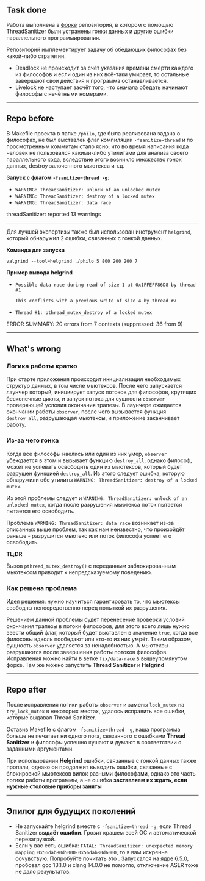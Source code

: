 ## Task done

Работа выполнена в [форке](https://github.com/PavlushaSource/parallel-programing-task-2) репозитория, в котором с
помощью
ThreadSanitizer были устранены гонки данных и другие ошибки параллельного программирования.

Репозиторий имплементирует задачу об обедающих философах без какой-либо стратегии.

- Deadlock не происходит за счёт указания
  времени смерти каждого из философов и если один из них всё-таки умирает, то остальные завершают свои действия и
  программа останавливается.
- Livelock не наступает засчёт того, что сначала обедать начинают философы с нечётными номерами.

---

## Repo before

В Makefile проекта в папке `/philo`, где была реализована задача о философах, не был
выставлен флаг компиляции `-fsanitize=thread` и по просмотренным коммитам стало ясно,
что во время написания кода человек не пользовался какими-либо утилитами для анализа своего параллельного кода,
вследствие этого возникло множество гонок данных, destroy залоченного мьютекса и т.д.

**Запуск c флагом `-fsanitize=thread -g`**:

- `WARNING: ThreadSanitizer: unlock of an unlocked mutex`
- `WARNING: ThreadSanitizer: destroy of a locked mutex`
- `WARNING: ThreadSanitizer: data race`

threadSanitizer: reported 13 warnings


----

Для лучшей экспертизы также был использован инструмент `helgrind`, который обнаружил 2 ошибки, связанных с гонкой
данных.

**Команда для запуска**

```
valgrind --tool=helgrind ./philo 5 800 200 200 7
```

**Пример вывода helgrind**

- `Possible data race during read of size 1 at 0x1FFEFF86D8 by thread #1`

  `This conflicts with a previous write of size 4 by thread #7`
- `Thread #1: pthread_mutex_destroy of a locked mutex`

ERROR SUMMARY: 20 errors from 7 contexts (suppressed: 36 from 9)

---

## What's wrong

### Логика работы кратко

При старте приложения происходит инициализация необходимых структур данных, в том числе мьютексов. После чего
запускается лаунчер который, инициирует запуск потоков для философов, крутящих бесконечные циклы, и запуск потока для
сущности `obsorver` проверяющей условия окончания трапезы. В лаунчере ожидается окончании работы `obsorver`, после чего
вызывается функция `destroy_all`, разрушающая мьютексы, и приложение заканчивает работу.

### Из-за чего гонка

Когда все философы наелись или один из них умер, `observer` убеждается в этом и вызывает функцию `destroy_all`, однако
философ, может не успевать освободить один из мьютексов, который будет разрушен функцией `destroy_all`. Из этого следует
ошибка, которую обнаружили обе утилиты `WARNING: ThreadSanitizer: destroy of a locked mutex`.

Из этой проблемы следует и `WARNING: ThreadSanitizer: unlock of an unlocked mutex`, когда после разрушения мьютекса
поток пытается пытается его освободить.

Проблема `WARNING: ThreadSanitizer: data race` возникает из-за описанных выше проблем, так как нам неизвестно, что
произойдёт раньше - разрушится мьютекс или поток философа успеет его освободить.

**TL;DR**

Вызов `pthread_mutex_destroy()` c переданным заблокированным мьютексом приводит к непредсказуемому поведению.

### Как решена проблема

Идея решения: нужно научиться гарантировать то, что мьютексы свободны непосредственно перед попыткой их
разрушения.

Решением данной проблемы будет перенесение проверки условий окончания трапезы в потоки философов, для этого всего лишь
нужно ввести общий флаг, который будет выставлен в значение `true`, когда все филосовы вдволь пообедают или кто-то из
них умрёт. Таким образом, сущность `obsorver` удаляется за ненадобностью. А мьютексы разрушаются после завершения работы
потоков философов. Исправления можно найти в ветке `fix/data-race` в вышеупомянутом форке. Там же можно запустить
**Thread Sanitizer** и **Helgrind**

---

## Repo after

После исправления логики работы `observer` и замены `lock_mutex` на `try_lock_mutex` в некоторых местах, удалось
исправить все ошибки, которые выдавал Thread Sanitizer.

Оставив Makefile с флагом `-fsanitize=thread -g`, наша программа больше не печатает ни одного лога, связанного с
ошибками **Thread Sanitizer** и философы успешно кушают и думают в соответствии с заданными аргументами.

При использовании **Helgrind** ошибки, связанные с гонкой данных также пропали, однако он продолжит выводить ошибки,
связанные с блокировкой мьютексов вилок разными философами, однако это часть логики работы программы, а не ошибка 
__заставляем их ждать, если нужные столовые приборы заняты__

----

## Эпилог для будущих поколений

- Не запускайте helgrind вместе с `-fsanitize=thread -g`, если Thread Sanitizer **выдаёт ошибки**. Грозит
  крашем всей ОС и автоматической перезагрузкой.
- Если у вас есть ошибка: `FATAL: ThreadSanitizer: unexpected memory mapping 0x56dab80d5000-0x56dab80d6000`, то
  я вам искренне сочувствую. Попробуйте
  почитать [это](https://stackoverflow.com/questions/77850769/fatal-threadsanitizer-unexpected-memory-mapping-when-running-on-linux-kernels)
  . Запускался на ядре 6.5.0, пробовал gcc 13.1.0 и clang 14.0.0 не помогло, отключение ASLR тоже не дало результатов.